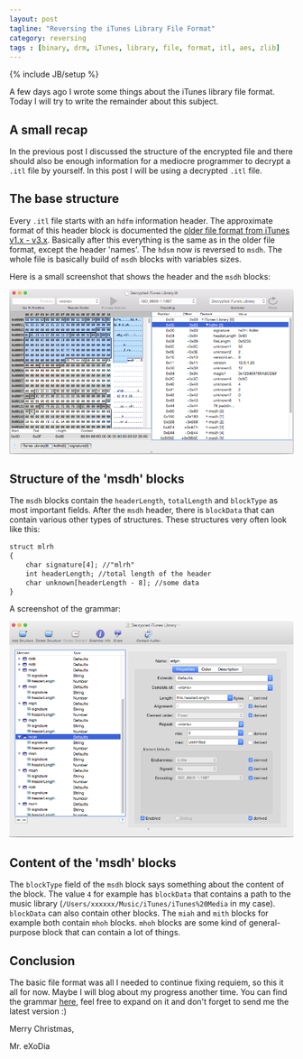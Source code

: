 ```yaml
---
layout: post
tagline: "Reversing the iTunes Library File Format"
category: reversing
tags : [binary, drm, iTunes, library, file, format, itl, aes, zlib]
---
```

{% include JB/setup %}

A few days ago I wrote some things about the iTunes library file format. Today I will try to write the remainder about this subject.

## A small recap

In the previous post I discussed the structure of the encrypted file and there should also be enough information for a mediocre programmer to decrypt a `.itl` file by yourself. In this post I will be using a decrypted `.itl` file.

## The base structure

Every `.itl` file starts with an `hdfm` information header. The approximate format of this header block is documented the [older file format from iTunes v1.x - v3.x](http://search.cpan.org/~bdfoy/Mac-iTunes/doc/file_format.pod). Basically after this everything is the same as in the older file format, except the header 'names'. The `hdsm` now is reversed to `msdh`. The whole file is basically build of `msdh` blocks with variables sizes.

Here is a small screenshot that shows the header and the `msdh` blocks:

![header](/images/itl_header.png)

## Structure of the 'msdh' blocks

The `msdh` blocks contain the `headerLength`, `totalLength` and `blockType` as most important fields. After the `msdh` header, there is `blockData` that can contain various other types of structures. These structures very often look like this:

```
struct mlrh
{
    char signature[4]; //"mlrh"
    int headerLength; //total length of the header
    char unknown[headerLength - 8]; //some data
}
```

A screenshot of the grammar:

![basic block structure](/images/itl_basic_block_data.png)

## Content of the 'msdh' blocks

The `blockType` field of the `msdh` block says something about the content of the block. The value `4` for example has `blockData` that contains a path to the music library (`/Users/xxxxxx/Music/iTunes/iTunes%20Media` in my case). `blockData` can also contain other blocks. The `miah` and `mith` blocks for example both contain `mhoh` blocks. `mhoh` blocks are some kind of general-purpose block that can contain a lot of things.

## Conclusion

The basic file format was all I needed to continue fixing requiem, so this it all for now. Maybe I will blog about my progress another time. You can find the grammar [here](https://gist.github.com/mrexodia/0e0ddec9460e6aaca43f), feel free to expand on it and don't forget to send me the latest version :)

Merry Christmas,

Mr. eXoDia
